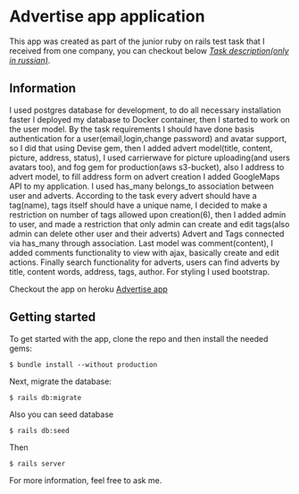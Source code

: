 # Advertise app application

This app was created as part of the junior ruby on rails test task that I received from one company, you can checkout below
[*Task description(only in russian)*](https://1drv.ms/b/s!As14WhAEuBSil3n29oKO87wTTzxu?e=0fhtAA).

## Information

I used postgres database for development, to do all necessary installation faster I deployed my database to Docker container, then I started to work on the user model.
By the task requirements I should have done basis authentication for a user(email,login,change password) and avatar support, so I did that using Devise gem,
then I added advert model(title, content, picture, address, status), I used carrierwave for picture uploading(and users avatars too), and fog gem for production(aws s3-bucket),
also I address to advert model, to fill address form on advert creation I added GoogleMaps API to my application. I used has_many belongs_to association between user
and adverts. According to the task every advert should have a tag(name), tags itself should have a unique name, I decided to make a restriction on number of tags
allowed upon creation(6), then I added admin to user, and made a restriction that only admin can create and edit tags(also admin can delete other user and their adverts)
Advert and Tags connected via has_many through association. Last model was comment(content), I added comments functionality to view with ajax, basically create and edit actions.
Finally search functionality for adverts, users can find adverts by title, content words, address, tags, author. For styling I used bootstrap.

Checkout the app on heroku [Advertise app](https://junior-test-task.herokuapp.com/)

## Getting started

To get started with the app, clone the repo and then install the needed gems:

```
$ bundle install --without production
```

Next, migrate the database:

```
$ rails db:migrate
```

Also you can seed database

```
$ rails db:seed
```

Then 

```
$ rails server
```

For more information, feel free to ask me.
